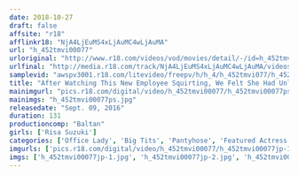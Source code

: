 ```yaml
---
date: 2018-10-27
draft: false
affsite: "r18"
afflinkr18: "NjA4LjEuMS4xLjAuMC4wLjAuMA"
url: "h_452tmvi00077"
urloriginal: "http://www.r18.com/videos/vod/movies/detail/-/id=h_452tmvi00077"
urlfinal: "http://media.r18.com/track/NjA4LjEuMS4xLjAuMC4wLjAuMA/videos/vod/movies/detail/-/id=h_452tmvi00077"
samplevid: "awspv3001.r18.com/litevideo/freepv/h/h_4/h_452tmvi077/h_452tmvi077_dmb_w.mp4"
title: "After Watching This New Employee Squirting, We Felt She Had Unlimited Potential"
mainimgurl: "pics.r18.com/digital/video/h_452tmvi00077/h_452tmvi00077ps.jpg"
mainimgs: "h_452tmvi00077ps.jpg"
releasedate: "Sept. 09, 2016"
duration: 131
productioncomp: "Baltan"
girls: ['Risa Suzuki']
categories: ['Office Lady', 'Big Tits', 'Pantyhose', 'Featured Actress', 'Squirting', 'Hi-Def']
imgurls: ['pics.r18.com/digital/video/h_452tmvi00077/h_452tmvi00077jp-1.jpg', 'pics.r18.com/digital/video/h_452tmvi00077/h_452tmvi00077jp-2.jpg', 'pics.r18.com/digital/video/h_452tmvi00077/h_452tmvi00077jp-3.jpg', 'pics.r18.com/digital/video/h_452tmvi00077/h_452tmvi00077jp-4.jpg', 'pics.r18.com/digital/video/h_452tmvi00077/h_452tmvi00077jp-5.jpg', 'pics.r18.com/digital/video/h_452tmvi00077/h_452tmvi00077jp-6.jpg', 'pics.r18.com/digital/video/h_452tmvi00077/h_452tmvi00077jp-7.jpg', 'pics.r18.com/digital/video/h_452tmvi00077/h_452tmvi00077jp-8.jpg', 'pics.r18.com/digital/video/h_452tmvi00077/h_452tmvi00077jp-9.jpg', 'pics.r18.com/digital/video/h_452tmvi00077/h_452tmvi00077jp-10.jpg', 'pics.r18.com/digital/video/h_452tmvi00077/h_452tmvi00077jp-11.jpg', 'pics.r18.com/digital/video/h_452tmvi00077/h_452tmvi00077jp-12.jpg', 'pics.r18.com/digital/video/h_452tmvi00077/h_452tmvi00077jp-13.jpg', 'pics.r18.com/digital/video/h_452tmvi00077/h_452tmvi00077jp-14.jpg', 'pics.r18.com/digital/video/h_452tmvi00077/h_452tmvi00077jp-15.jpg', 'pics.r18.com/digital/video/h_452tmvi00077/h_452tmvi00077jp-16.jpg', 'pics.r18.com/digital/video/h_452tmvi00077/h_452tmvi00077jp-17.jpg', 'pics.r18.com/digital/video/h_452tmvi00077/h_452tmvi00077jp-18.jpg', 'pics.r18.com/digital/video/h_452tmvi00077/h_452tmvi00077jp-19.jpg', 'pics.r18.com/digital/video/h_452tmvi00077/h_452tmvi00077jp-20.jpg']
imgs: ['h_452tmvi00077jp-1.jpg', 'h_452tmvi00077jp-2.jpg', 'h_452tmvi00077jp-3.jpg', 'h_452tmvi00077jp-4.jpg', 'h_452tmvi00077jp-5.jpg', 'h_452tmvi00077jp-6.jpg', 'h_452tmvi00077jp-7.jpg', 'h_452tmvi00077jp-8.jpg', 'h_452tmvi00077jp-9.jpg', 'h_452tmvi00077jp-10.jpg', 'h_452tmvi00077jp-11.jpg', 'h_452tmvi00077jp-12.jpg', 'h_452tmvi00077jp-13.jpg', 'h_452tmvi00077jp-14.jpg', 'h_452tmvi00077jp-15.jpg', 'h_452tmvi00077jp-16.jpg', 'h_452tmvi00077jp-17.jpg', 'h_452tmvi00077jp-18.jpg', 'h_452tmvi00077jp-19.jpg', 'h_452tmvi00077jp-20.jpg']
---
```

